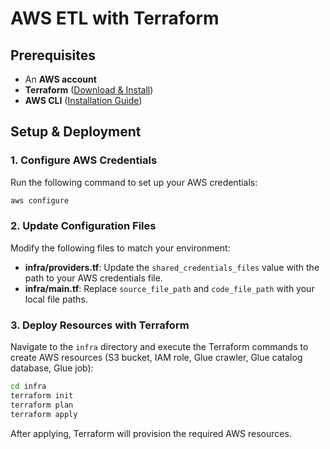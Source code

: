 # **AWS ETL with Terraform**  

## **Prerequisites**  
- An **AWS account**  
- **Terraform** ([Download & Install](https://developer.hashicorp.com/terraform/downloads))  
- **AWS CLI** ([Installation Guide](https://docs.aws.amazon.com/cli/latest/userguide/install-cliv2.html))  

## **Setup & Deployment**  

### **1. Configure AWS Credentials**  
Run the following command to set up your AWS credentials:  

```sh
aws configure
```

### **2. Update Configuration Files**  

Modify the following files to match your environment:  

- **infra/providers.tf**: Update the `shared_credentials_files` value with the path to your AWS credentials file.  
- **infra/main.tf**: Replace `source_file_path` and `code_file_path` with your local file paths.  

### **3. Deploy Resources with Terraform**  

Navigate to the `infra` directory and execute the Terraform commands to create AWS resources (S3 bucket, IAM role, Glue crawler, Glue catalog database, Glue job):  

```sh
cd infra
terraform init  
terraform plan  
terraform apply
```

After applying, Terraform will provision the required AWS resources.  
